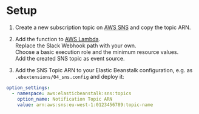 # Setup

1. Create a new subscription topic on
   [AWS SNS](https://console.aws.amazon.com/sns) and copy the topic ARN.

2. Add the function to [AWS Lambda](https://console.aws.amazon.com/lambda).  
   Replace the Slack Webhook path with your own.  
   Choose a basic execution role and the minimum resource values.  
   Add the created SNS topic as event source.

3. Add the SNS Topic ARN to your Elastic Beanstalk configuration,
   e.g. as `.ebextensions/04_sns.config` and deploy it:

```yml
option_settings:
  - namespace: aws:elasticbeanstalk:sns:topics
    option_name: Notification Topic ARN
    value: arn:aws:sns:eu-west-1:0123456789:topic-name
```
